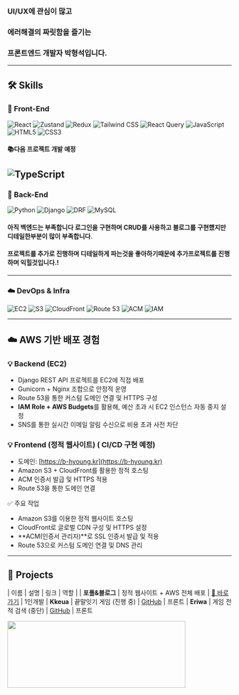 ### UI/UX에 관심이 많고
### 에러해결의 짜릿함을 즐기는
### 프론트엔드 개발자 박형석입니다.

---

## 🛠️ Skills

### 🎨 Front-End  
![React](https://img.shields.io/badge/React-61DAFB?style=flat-square&logo=react&logoColor=white)
![Zustand](https://img.shields.io/badge/Zustand-000000?style=flat-square&logo=zotero&logoColor=white)
![Redux](https://img.shields.io/badge/Redux-764ABC?style=flat-square&logo=redux&logoColor=white)
![Tailwind CSS](https://img.shields.io/badge/TailwindCSS-06B6D4?style=flat-square&logo=tailwind-css&logoColor=white)
![React Query](https://img.shields.io/badge/ReactQuery-FF4154?style=flat-square&logo=react-query&logoColor=white)
![JavaScript](https://img.shields.io/badge/JavaScript-F7DF1E?style=flat-square&logo=javascript&logoColor=black)
![HTML5](https://img.shields.io/badge/HTML5-E34F26?style=flat-square&logo=html5&logoColor=white)
![CSS3](https://img.shields.io/badge/CSS3-1572B6?style=flat-square&logo=css3&logoColor=white)
#### 📚다음 프로젝트 개발 예정
![TypeScript](https://img.shields.io/badge/TypeScript-3178C6?style=flat-square&logo=typescript&logoColor=white)
---
### 🐍 Back-End  
![Python](https://img.shields.io/badge/Python-3776AB?style=flat-square&logo=python&logoColor=white)
![Django](https://img.shields.io/badge/Django-092E20?style=flat-square&logo=django&logoColor=white)
![DRF](https://img.shields.io/badge/DjangoREST-FF1709?style=flat-square&logo=django&logoColor=white)
![MySQL](https://img.shields.io/badge/MySQL-4479A1?style=flat-square&logo=mysql&logoColor=white)
#### 아직 백엔드는 부족합니다 로그인을 구현하며 CRUD를 사용하고 블로그를 구현헀지만 디테일한부분이 많이 부족합니다.
#### 프로젝트를 추가로 진행하며 디테일하게 파는것을 좋아하기때문에 추가프로젝트를 진행하며 익힐것입니다.! 
---
### ☁️ DevOps & Infra  
![EC2](https://img.shields.io/badge/AWS%20EC2-FF9900?style=flat-square&logo=amazon-ec2&logoColor=white)
![S3](https://img.shields.io/badge/AWS%20S3-569A31?style=flat-square&logo=amazon-s3&logoColor=white)
![CloudFront](https://img.shields.io/badge/CloudFront-F47421?style=flat-square&logo=cloudflare&logoColor=white)
![Route 53](https://img.shields.io/badge/Route%2053-8A94F6?style=flat-square&logo=amazon-aws&logoColor=white)
![ACM](https://img.shields.io/badge/ACM-232F3E?style=flat-square&logo=amazon-aws&logoColor=white)
![IAM](https://img.shields.io/badge/IAM-0052CC?style=flat-square&logo=amazon-aws&logoColor=white)

----

## ☁️ AWS 기반 배포 경험

### 💡 Backend (EC2)
- Django REST API 프로젝트를 EC2에 직접 배포
- Gunicorn + Nginx 조합으로 안정적 운영
- Route 53을 통한 커스텀 도메인 연결 및 HTTPS 구성
- **IAM Role + AWS Budgets**를 활용해, 예산 초과 시 EC2 인스턴스 자동 중지 설정
- SNS를 통한 실시간 이메일 알림 수신으로 비용 초과 사전 차단

### 💡 Frontend (정적 웹사이트) ( CI/CD 구현  예정)
- 도메인: [https://b-hyoung.kr](https://b-hyoung.kr)
- Amazon S3 + CloudFront를 활용한 정적 호스팅
- ACM 인증서 발급 및 HTTPS 적용
- Route 53을 통한 도메인 연결

✅ 주요 작업
- Amazon S3를 이용한 정적 웹사이트 호스팅
- CloudFront로 글로벌 CDN 구성 및 HTTPS 설정
- **ACM(인증서 관리자)**로 SSL 인증서 발급 및 적용
- Route 53으로 커스텀 도메인 연결 및 DNS 관리

----  
      
## 🚀 Projects

| 이름 | 설명 | 링크 | 역할 |
| **포폴&블로그** | 정적 웹사이트 + AWS 전체 배포 | [🔗 바로가기](https://b-hyoung.kr) | 1인개발
| **Kkeua** | 끝말잇기 게임 (진행 중) | [GitHub](https://github.com/djgnfj-svg/kkua) | 프론트
| **Eriwa** | 게임 전적 검색 (중단) | [GitHub](https://github.com/b-hyoung/NewRiwa) | 프론트

<a href="https://www.gitanimals.org/en_US?utm_medium=image&utm_source=b-hyoung&utm_content=farm">
<img
  src="https://render.gitanimals.org/farms/b-hyoung"
  width="400"
  height="150"
/>
</a>
